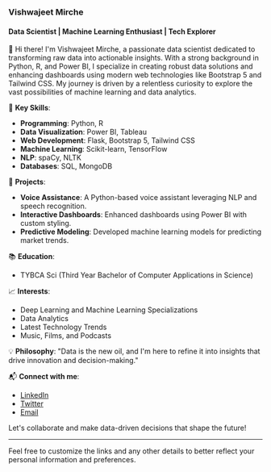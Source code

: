 ### Vishwajeet Mirche

#### Data Scientist | Machine Learning Enthusiast | Tech Explorer

👋 Hi there! I'm Vishwajeet Mirche, a passionate data scientist dedicated to transforming raw data into actionable insights. With a strong background in Python, R, and Power BI, I specialize in creating robust data solutions and enhancing dashboards using modern web technologies like Bootstrap 5 and Tailwind CSS. My journey is driven by a relentless curiosity to explore the vast possibilities of machine learning and data analytics.

🌟 **Key Skills**:
- **Programming**: Python, R
- **Data Visualization**: Power BI, Tableau
- **Web Development**: Flask, Bootstrap 5, Tailwind CSS
- **Machine Learning**: Scikit-learn, TensorFlow
- **NLP**: spaCy, NLTK
- **Databases**: SQL, MongoDB

🚀 **Projects**:
- **Voice Assistance**: A Python-based voice assistant leveraging NLP and speech recognition.
- **Interactive Dashboards**: Enhanced dashboards using Power BI with custom styling.
- **Predictive Modeling**: Developed machine learning models for predicting market trends.

📚 **Education**:
- TYBCA Sci (Third Year Bachelor of Computer Applications in Science)

📈 **Interests**:
- Deep Learning and Machine Learning Specializations
- Data Analytics
- Latest Technology Trends
- Music, Films, and Podcasts

💡 **Philosophy**:
"Data is the new oil, and I'm here to refine it into insights that drive innovation and decision-making."

📬 **Connect with me**:
- [LinkedIn](https://www.linkedin.com/in/yourprofile)
- [Twitter](https://twitter.com/yourhandle)
- [Email](mailto:your.email@example.com)

Let's collaborate and make data-driven decisions that shape the future!

---

Feel free to customize the links and any other details to better reflect your personal information and preferences.
